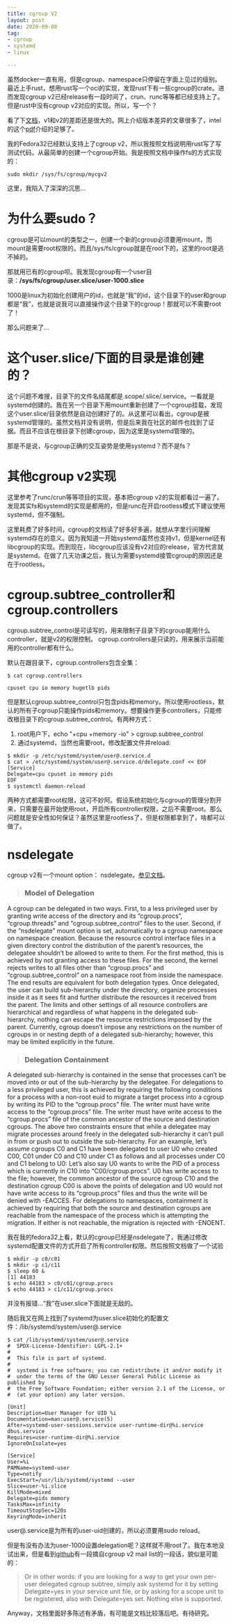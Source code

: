 ```yaml
---
title: cgroup V2
layout: post
date: 2020-09-08
tag:
- cgroup
- systemd
- linux

---
```


虽然docker一直有用，但是cgroup、namespace只停留在字面上见过的级别。最近上手rust，想用rust写一个oci的实现，发现rust下有一些cgroup的crate。进而发现cgroup v2已经release有一段时间了，crun、runc等等都已经支持上了。但是rust中没有cgroup v2对应的实现。所以，写一个？

看了下[文档](https://man7.org/linux/man-pages/man7/cgroups.7.html)，v1和v2的差距还是很大的。网上介绍版本差异的文章很多了，intel的这个[pdf](https://events.static.linuxfound.org/sites/events/files/slides/cgroup_and_namespaces.pdf)介绍的足够了。

我的Fedora32已经默认支持上了cgroup v2，所以我按照文档说明用rust写了写测试代码。从最简单的创建一个cgroup开始。我是按照文档中操作fs的方式实现的：

```shell
sudo mkdir /sys/fs/cgroup/mycgv2
```

这里，我陷入了深深的沉思...

# 为什么要sudo？

cgroup是可以mount的类型之一，创建一个新的cgroup必须要用mount，而mount是需要root权限的。而且/sys/fs/cgroup就是在root下的，这里的root是逃不掉的。

那就用已有的cgroup呗。我发现cgroup有一个user目录：**/sys/fs/cgroup/user.slice/user-1000.slice**

1000是linux为初始化创建用户的id，也就是“我”的id，这个目录下的user和group都是“我”，也就是说我可以直接操作这个目录下的cgroup！那就可以不需要root了！

那么问题来了...

# 这个user.slice/下面的目录是谁创建的？

这个问题不难搜，目录下的文件名结尾都是.scope/.slice/.service。一看就是systemd创建的。我在另一个目录下用mount重新创建了一个cgroup挂载，发现这个user.slice/目录依然是自动创建好了的。从这里可以看出，cgroup是被systemd管理的。虽然文档并没有说明，但是后来我在社区的邮件也找到了证据。而且不应该在根目录下创建cgroup，因为这里是systemd管理的。

那是不是说，与cgroup正确的交互姿势是使用systemd？而不是fs？

# 其他cgroup v2实现

这里参考了runc/crun等等项目的实现，基本把cgroup v2的实现都看过一遍了。发现其实fs和systemd的实现是都用的，但是runc在开启rootless模式下建议使用systemd，但不强制。

这里耗费了好多时间，cgroup的文档读了好多好多遍，就想从字里行间理解systemd存在的意义。因为我知道一开始systemd虽然也支持v1，但是kernel还有libcgroup的实现。而到现在，libcgroup应该没有v2对应的release，官方代言就是systemd。在做了几天功课之后，我认为需要systemd接管cgroup的原因还是在于rootless。

# cgroup.subtree_controller和cgroup.controllers

cgroup.subtree_control是可读写的，用来限制子目录下的cgroup能用什么controller，就是v2的权限控制。
cgroup.controllers是只读的，用来展示当前能用的controller都有什么。

默认在跟目录下，cgroup.controllers包含全集：

```shell
$ cat cgroup.controllers

cpuset cpu io memory hugetlb pids
```

但是默认cgroup.subtree_control只包含pids和memory。所以使用rootless，默认的所有子cgroup只能操作pids和memory。想要操作更多controllers，只能修改根目录下的cgroup.subtree_control。有两种方式：

1. root用户下，echo "+cpu +memory -io" > cgroup.subtree_control
2. 通过systemd，当然也需要root，修改配置文件并reload:

```shell
$ mkdir -p /etc/systemd/system/user@.service.d
$ cat > /etc/systemd/system/user@.service.d/delegate.conf << EOF
[Service]
Delegate=cpu cpuset io memory pids
EOF
$ systemctl daemon-reload
```

两种方式都需要root权限，这可不妙阿。假设系统初始化与cgroup的管理分割开来，只需要在最开始使用root，开启所有controller权限，之后不需要root。那么问题就是安全性如何保证？虽然这里是rootless了，但是权限都拿到了，啥都可以做了。

# nsdelegate

cgroup v2有一个mount option： nsdelegate。[参见文档](https://www.kernel.org/doc/html/latest/admin-guide/cgroup-v2.html#delegation)。

>### Model of Delegation
A cgroup can be delegated in two ways. First, to a less privileged user by granting write access of the directory and its “cgroup.procs”, “cgroup.threads” and “cgroup.subtree_control” files to the user. Second, if the “nsdelegate” mount option is set, automatically to a cgroup namespace on namespace creation.
Because the resource control interface files in a given directory control the distribution of the parent’s resources, the delegatee shouldn’t be allowed to write to them. For the first method, this is achieved by not granting access to these files. For the second, the kernel rejects writes to all files other than “cgroup.procs” and “cgroup.subtree_control” on a namespace root from inside the namespace.
The end results are equivalent for both delegation types. Once delegated, the user can build sub-hierarchy under the directory, organize processes inside it as it sees fit and further distribute the resources it received from the parent. The limits and other settings of all resource controllers are hierarchical and regardless of what happens in the delegated sub-hierarchy, nothing can escape the resource restrictions imposed by the parent.
Currently, cgroup doesn’t impose any restrictions on the number of cgroups in or nesting depth of a delegated sub-hierarchy; however, this may be limited explicitly in the future.

> ### Delegation Containment
A delegated sub-hierarchy is contained in the sense that processes can’t be moved into or out of the sub-hierarchy by the delegatee.
For delegations to a less privileged user, this is achieved by requiring the following conditions for a process with a non-root euid to migrate a target process into a cgroup by writing its PID to the “cgroup.procs” file.
The writer must have write access to the “cgroup.procs” file.
The writer must have write access to the “cgroup.procs” file of the common ancestor of the source and destination cgroups.
The above two constraints ensure that while a delegatee may migrate processes around freely in the delegated sub-hierarchy it can’t pull in from or push out to outside the sub-hierarchy.
For an example, let’s assume cgroups C0 and C1 have been delegated to user U0 who created C00, C01 under C0 and C10 under C1 as follows and all processes under C0 and C1 belong to U0:
Let’s also say U0 wants to write the PID of a process which is currently in C10 into “C00/cgroup.procs”. U0 has write access to the file; however, the common ancestor of the source cgroup C10 and the destination cgroup C00 is above the points of delegation and U0 would not have write access to its “cgroup.procs” files and thus the write will be denied with -EACCES.
For delegations to namespaces, containment is achieved by requiring that both the source and destination cgroups are reachable from the namespace of the process which is attempting the migration. If either is not reachable, the migration is rejected with -ENOENT.

我在我的fedora32上看，默认的cgroup已经是nsdelegate了，我通过修改systemd配置文件的方式开启了所有controller权限。然后按照文档做了一个试验

```shell
$ mkdir -p c0/c01
$ mkdir -p c1/c11
$ sleep 60 &
[1] 44183
$ echo 44183 > c0/c01/cgroup.procs
$ echo 44183 > c1/c11/cgroup.procs
```

并没有报错...“我”在user.slice下面就是无敌的。

随后我又在网上找到了systemd为user.slice初始化的配置文件：/lib/systemd/system/user@.service

```shell
$ cat /lib/systemd/system/user@.service
#  SPDX-License-Identifier: LGPL-2.1+
#
#  This file is part of systemd.
#
#  systemd is free software; you can redistribute it and/or modify it
#  under the terms of the GNU Lesser General Public License as published by
#  the Free Software Foundation; either version 2.1 of the License, or
#  (at your option) any later version.

[Unit]
Description=User Manager for UID %i
Documentation=man:user@.service(5)
After=systemd-user-sessions.service user-runtime-dir@%i.service dbus.service
Requires=user-runtime-dir@%i.service
IgnoreOnIsolate=yes

[Service]
User=%i
PAMName=systemd-user
Type=notify
ExecStart=/usr/lib/systemd/systemd --user
Slice=user-%i.slice
KillMode=mixed
Delegate=pids memory
TasksMax=infinity
TimeoutStopSec=120s
KeyringMode=inherit
```

user@.service是为所有的user-uid创建的，所以必须要用sudo reload。

但是有没有办法为user-1000设置delegation呢？这样就不用root了。我在本地没试出来，但是看到[github](https://github.com/containers/podman/issues/1429#issuecomment-419913822)有一段摘自cgroup v2 mail list的一段话，貌似是可能的：

> Or in other words: if you are looking for a way to get your own
per-user delegated cgroup subtree, simply ask systemd for it by
setting Delegate=yes in your service unit file, or by asking for
a scope unit to be registered, also with Delegate=yes set. Nothing
else is supported.


Anyway，文档里面好多陈述有矛盾，有可能是文档比较落后吧。有待研究。
